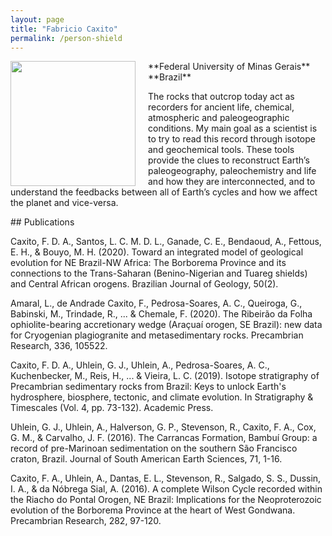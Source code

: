 ```yaml
---
layout: page
title: "Fabricio Caxito"
permalink: /person-shield
---
```


<img src="images/person-shield.png" style="width:200px; float:left; margin-right:20px;"/>
**Federal University of Minas Gerais**  
**Brazil**  
<facaxito@yahoo.com.br>

The rocks that outcrop today act as recorders for ancient life, chemical, atmospheric and paleogeographic conditions. My main goal as a scientist is to try to read this record through isotope and geochemical tools. These tools provide the clues to reconstruct Earth’s paleogeography, paleochemistry and life and how they are interconnected, and to understand the feedbacks between all of Earth’s cycles and how we affect the planet and vice-versa.

<div style="clear:both"></div>
## Publications

Caxito, F. D. A., Santos, L. C. M. D. L., Ganade, C. E., Bendaoud, A., Fettous, E. H., & Bouyo, M. H. (2020). Toward an integrated model of geological evolution for NE Brazil-NW Africa: The Borborema Province and its connections to the Trans-Saharan (Benino-Nigerian and Tuareg shields) and Central African orogens. Brazilian Journal of Geology, 50(2).
 
Amaral, L., de Andrade Caxito, F., Pedrosa-Soares, A. C., Queiroga, G., Babinski, M., Trindade, R., ... & Chemale, F. (2020). The Ribeirão da Folha ophiolite-bearing accretionary wedge (Araçuaí orogen, SE Brazil): new data for Cryogenian plagiogranite and metasedimentary rocks. Precambrian Research, 336, 105522.
 
Caxito, F. D. A., Uhlein, G. J., Uhlein, A., Pedrosa-Soares, A. C., Kuchenbecker, M., Reis, H., ... & Vieira, L. C. (2019). Isotope stratigraphy of Precambrian sedimentary rocks from Brazil: Keys to unlock Earth's hydrosphere, biosphere, tectonic, and climate evolution. In Stratigraphy & Timescales (Vol. 4, pp. 73-132). Academic Press.
 
Uhlein, G. J., Uhlein, A., Halverson, G. P., Stevenson, R., Caxito, F. A., Cox, G. M., & Carvalho, J. F. (2016). The Carrancas Formation, Bambuí Group: a record of pre-Marinoan sedimentation on the southern São Francisco craton, Brazil. Journal of South American Earth Sciences, 71, 1-16.
 
Caxito, F. A., Uhlein, A., Dantas, E. L., Stevenson, R., Salgado, S. S., Dussin, I. A., & da Nóbrega Sial, A. (2016). A complete Wilson Cycle recorded within the Riacho do Pontal Orogen, NE Brazil: Implications for the Neoproterozoic evolution of the Borborema Province at the heart of West Gondwana. Precambrian Research, 282, 97-120.
